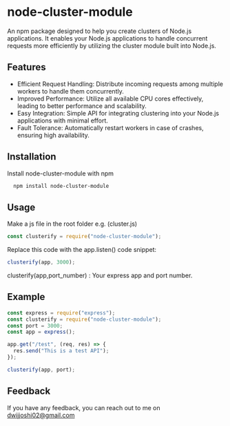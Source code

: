 # node-cluster-module

An npm package designed to help you create clusters of Node.js applications. It enables your Node.js applications to handle concurrent requests more efficiently by utilizing the cluster module built into Node.js.

## Features

- Efficient Request Handling: Distribute incoming requests among multiple workers to handle them concurrently.
- Improved Performance: Utilize all available CPU cores effectively, leading to better performance and scalability.
- Easy Integration: Simple API for integrating clustering into your Node.js applications with minimal effort.
- Fault Tolerance: Automatically restart workers in case of crashes, ensuring high availability.

## Installation

Install node-cluster-module with npm

```bash
  npm install node-cluster-module
```

## Usage

Make a js file in the root folder e.g. (cluster.js)

```javascript
const clusterify = require("node-cluster-module");
```

Replace this code with the app.listen() code snippet:

```javascript
clusterify(app, 3000);
```

clusterify(app,port_number) : Your express app and port number.

## Example

```javascript
const express = require("express");
const clusterify = require("node-cluster-module");
const port = 3000;
const app = express();

app.get("/test", (req, res) => {
  res.send("This is a test API");
});

clusterify(app, port);
```

## Feedback

If you have any feedback, you can reach out to me on dwijjoshi02@gmail.com
